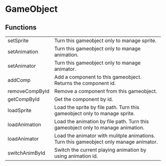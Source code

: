 # GameObject


## Functions

<table>
  <tr>
    <td>setSprite</td>
    <td>Turn this gameobject only to manage sprite.</td>
  </tr>
  <tr>
    <td>setAnimation</td>
    <td>Turn this gameobject only to manage animation.</td>
  </tr>
  <tr>
    <td>setAnimator</td>
    <td>Turn this gameobject only to manage animator.</td>
  </tr>
  <tr>
    <td>addComp</td>
    <td>Add a component to this gameobject. Returns the component id.</td>
  </tr>
  <tr>
    <td>removeCompById</td>
    <td>Remove a component from this gameobject.</td>
  </tr>
  <tr>
    <td>getCompById</td>
    <td>Get the component by id.</td>
  </tr>
  <tr>
    <td>loadSprite</td>
    <td>Load the sprite by file path. Turn this gameobject only to manage sprite.</td>
  </tr>
  <tr>
    <td>loadAnimation</td>
    <td>Load the animation by file path. Turn this gameobject only to manage animation.</td>
  </tr>
  <tr>
    <td>loadAnimator</td>
    <td>Load the animator with mulitple animations. Turn this gameobject only manage animator.</td>
  </tr>
  <tr>
    <td>switchAnimById</td>
    <td>Switch the current playing animation by using animation id.</td>
  </tr>
</table>
